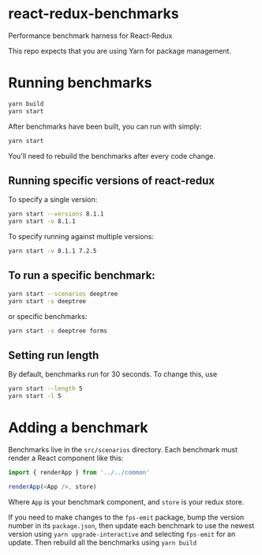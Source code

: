 # react-redux-benchmarks

Performance benchmark harness for React-Redux

This repo expects that you are using Yarn for package management.

# Running benchmarks

```bash
yarn build
yarn start
```

After benchmarks have been built, you can run with simply:

```bash
yarn start
```

You'll need to rebuild the benchmarks after every code change.

## Running specific versions of react-redux

To specify a single version:

```bash
yarn start --versions 8.1.1
yarn start -v 8.1.1
```

To specify running against multiple versions:

```bash
yarn start -v 8.1.1 7.2.5
```

## To run a specific benchmark:

```bash
yarn start --scenarios deeptree
yarn start -s deeptree
```

or specific benchmarks:

```bash
yarn start -s deeptree forms
```

## Setting run length

By default, benchmarks run for 30 seconds. To change this, use

```bash
yarn start --length 5
yarn start -l 5
```

# Adding a benchmark

Benchmarks live in the `src/scenarios` directory. Each benchmark must render a React component like this:

```js
import { renderApp } from '../../common'

renderApp(<App />, store)
```

Where `App` is your benchmark component, and `store` is your redux store.

If you need to make changes to the `fps-emit` package, bump the version number in its `package.json`,
then update each benchmark to use the newest version using `yarn upgrade-interactive` and selecting `fps-emit`
for an update. Then rebuild all the benchmarks using `yarn build`
